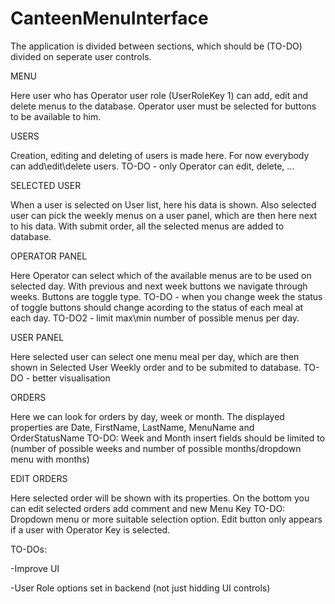 # CanteenMenuInterface

The application is divided between sections, which should be (TO-DO) divided on seperate user controls.

MENU 

Here user who has Operator user role (UserRoleKey 1) can add, edit and delete menus to the database. Operator user must be selected
for buttons to be available to him.

USERS

Creation, editing and deleting of users is made here. For now everybody can add\edit\delete users. TO-DO - only Operator can edit, delete, ...

SELECTED USER

When a user is selected on User list, here his data is shown. Also selected user can pick the weekly menus on a user panel, which are then
here next to his data. With submit order, all the selected menus are added to database.

OPERATOR PANEL

Here Operator can select which of the available menus are to be used on selected day. With previous and next week buttons we navigate
through weeks. Buttons are toggle type. TO-DO - when you change week the status of toggle buttons should change acording to the status of 
each meal at each day. TO-DO2 - limit max\min number of possible menus per day.

USER PANEL

Here selected user can select one menu meal per day, which are then shown in Selected User Weekly order and to be submited to database.
TO-DO - better visualisation

ORDERS

Here we can look for orders by day, week or month. The displayed properties are Date, FirstName, LastName, MenuName and OrderStatusName
TO-DO: Week and Month insert fields should be limited to (number of possible weeks and number of possible months/dropdown menu with months)

EDIT ORDERS

Here selected order will be shown with its properties. On the bottom you can edit selected orders add comment and new Menu Key TO-DO: Dropdown menu or more suitable selection option. Edit button only appears if a user with Operator Key is selected.


TO-DOs:

-Improve UI

-User Role options set in backend (not just hidding UI controls)

